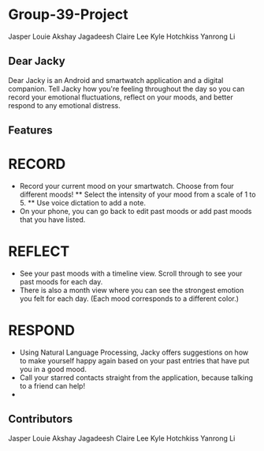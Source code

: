 # Group-39-Project
Jasper Louie
Akshay Jagadeesh
Claire Lee
Kyle Hotchkiss
Yanrong Li

## Dear Jacky
Dear Jacky is an Android and smartwatch application and a digital companion. Tell Jacky how you're feeling throughout the day so you can record your emotional fluctuations, reflect on your moods, and better respond to any emotional distress.

## Features
# RECORD
* Record your current mood on your smartwatch. Choose from four different moods!
** Select the intensity of your mood from a scale of 1 to 5.
** Use voice dictation to add a note.
* On your phone, you can go back to edit past moods or add past moods that you have listed.
# REFLECT
* See your past moods with a timeline view. Scroll through to see your past moods for each day.
* There is also a month view where you can see the strongest emotion you felt for each day. (Each mood corresponds to a different color.)
# RESPOND
* Using Natural Language Processing, Jacky offers suggestions on how to make yourself happy again based on your past entries that have put you in a good mood.
* Call your starred contacts straight from the application, because talking to a friend can help!
* 
## Contributors
Jasper Louie
Akshay Jagadeesh
Claire Lee
Kyle Hotchkiss
Yanrong Li
